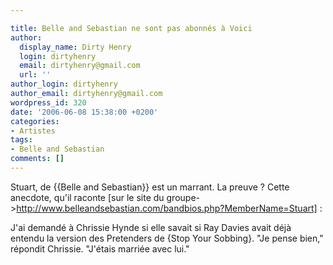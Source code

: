 ```yaml
---

title: Belle and Sebastian ne sont pas abonnés à Voici
author:
  display_name: Dirty Henry
  login: dirtyhenry
  email: dirtyhenry@gmail.com
  url: ''
author_login: dirtyhenry
author_email: dirtyhenry@gmail.com
wordpress_id: 320
date: '2006-06-08 15:38:00 +0200'
categories:
- Artistes
tags:
- Belle and Sebastian
comments: []
---
```

Stuart, de {{Belle and Sebastian}} est un marrant. La preuve ? Cette anecdote, qu'il raconte [sur le site du groupe->http://www.belleandsebastian.com/bandbios.php?MemberName=Stuart] : 

<quote>J'ai demandé à Chrissie Hynde si elle savait si Ray Davies avait déjà entendu la version des Pretenders de {Stop Your Sobbing}. "Je pense bien," répondit Chrissie. "J'étais marriée avec lui."</quote>
